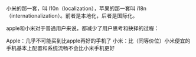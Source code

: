 ###

小米的那一套，叫 l10n（localization），苹果的那一套叫 i18n（internationalization）。前者是本地化，后者是国际化。

apple和小米对于普通用户来说，都减少了用户思考和抉择的过程：

Apple：几乎不可能买到比apple再好的手机了
小米：比（同等价位）小米便宜的手机基本上配置和系统流畅不会比小米手机更好
